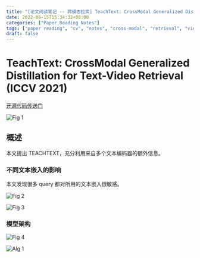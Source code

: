 ```yaml
---
title: "[论文阅读笔记 -- 跨模态检索] TeachText: CrossModal Generalized Distillation for TVR (ICCV 2021)"
date: 2022-06-15T15:34:32+08:00
categories: ["Paper Reading Notes"]
tags: ["paper reading", "cv", "notes", "cross-modal", "retrieval", "video"]
draft: false
---
```


# TeachText: CrossModal Generalized Distillation for Text-Video Retrieval (ICCV 2021)

[开源代码传送门](https://www.robots.ox.ac.uk/~vgg/research/teachtext/)

![Fig 1](/images/2022/PRN239/1.png)

## 概述

本文提出 TEACHTEXT，充分利用来自多个文本编码器的额外信息。  

### 不同文本嵌入的影响

本文发现很多 query 都对所用的文本嵌入很敏感。  

![Fig 2](/images/2022/PRN239/2.png)

![Fig 3](/images/2022/PRN239/3.png)

### 模型架构

![Fig 4](/images/2022/PRN239/4.png)

![Alg 1](/images/2022/PRN239/A1.png)

